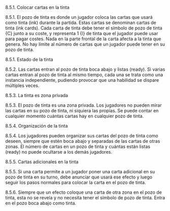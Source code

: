 8.5.1. Colocar cartas en la tinta

8.5.1. El pozo de tinta es donde un jugador coloca las cartas que usará como tinta (ink) durante la partida. Estas cartas se denominan cartas de tinta (ink cards). Cada carta de tinta debe tener el símbolo de pozo de tinta {C} junto a su coste, y representa 1 {I} de tinta que el jugador puede usar para pagar costes. Nada en la parte frontal de la carta afecta a la tinta que genera. No hay límite al número de cartas que un jugador puede tener en su pozo de tinta.

8.5.1. Estado de la tinta

8.5.2. Las cartas entran al pozo de tinta boca abajo y listas (ready). Si varias cartas entran al pozo de tinta al mismo tiempo, cada una se trata como una instancia independiente, pudiendo provocar que una habilidad se dispare múltiples veces.

8.5.3. La tinta es zona privada

8.5.3. El pozo de tinta es una zona privada. Los jugadores no pueden mirar las cartas en su pozo de tinta, ni siquiera las propias. Se puede contar en cualquier momento cuántas cartas hay en cualquier pozo de tinta.

8.5.4. Organización de la tinta

8.5.4. Los jugadores pueden organizar sus cartas del pozo de tinta como deseen, siempre que estén boca abajo y separadas de las cartas de otras zonas. El número de cartas en un pozo de tinta y cuántas están listas (ready) no puede ocultarse a los demás jugadores.

8.5.5. Cartas adicionales en la tinta

8.5.5. Si una carta permite a un jugador poner una carta adicional en su pozo de tinta en su turno, debe anunciar que usará ese efecto y luego seguir los pasos normales para colocar la carta en el pozo de tinta.

8.5.6. Siempre que un efecto coloque una carta de otra zona en el pozo de tinta, esta no se revela y no necesita tener el símbolo de pozo de tinta. Entra en el pozo boca abajo como tinta.